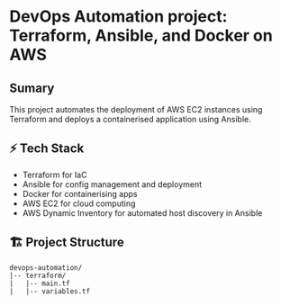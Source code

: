 # DevOps Automation project: Terraform, Ansible, and Docker on AWS

## Sumary
This project automates the deployment of AWS EC2 instances using Terraform and deploys a containerised application using Ansible.

## ⚡️ Tech Stack
- Terraform for IaC
- Ansible for config management and deployment
- Docker for containerising apps
- AWS EC2 for cloud computing
- AWS Dynamic Inventory for automated host discovery in Ansible

## 🏗️ Project Structure
```
devops-automation/
|-- terraform/
|   |-- main.tf
|   |-- variables.tf
